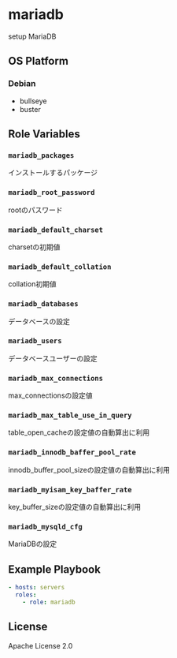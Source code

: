 mariadb
=================

setup MariaDB

OS Platform
-----------------

### Debian

- bullseye
- buster

Role Variables
--------------

### `mariadb_packages`

インストールするパッケージ

### `mariadb_root_password`

rootのパスワード

### `mariadb_default_charset`

charsetの初期値

### `mariadb_default_collation`

collation初期値

### `mariadb_databases`

データベースの設定

### `mariadb_users`

データベースユーザーの設定

### `mariadb_max_connections`

max_connectionsの設定値

### `mariadb_max_table_use_in_query`

table_open_cacheの設定値の自動算出に利用

### `mariadb_innodb_baffer_pool_rate`

innodb_buffer_pool_sizeの設定値の自動算出に利用

### `mariadb_myisam_key_baffer_rate`

key_buffer_sizeの設定値の自動算出に利用

### `mariadb_mysqld_cfg`

MariaDBの設定

Example Playbook
--------------

```yaml
- hosts: servers
  roles:
    - role: mariadb
```

License
--------------

Apache License 2.0
